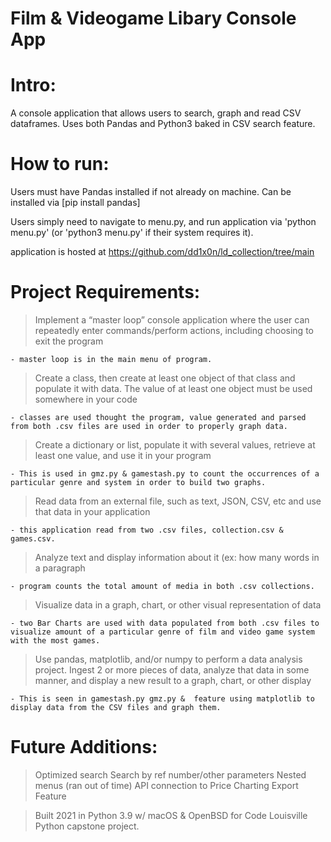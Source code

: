 # Film & Videogame Libary Console App

# Intro:

A console application that allows users to search, graph and read CSV dataframes. Uses both Pandas and Python3 baked in CSV search feature.  

# How to run:

Users must have Pandas installed if not already on machine. Can be installed via [pip install pandas]

Users simply need to navigate to menu.py, and run application via 'python menu.py' (or 'python3 menu.py' if their system requires it).

application is hosted at  https://github.com/dd1x0n/ld_collection/tree/main

# Project Requirements:

> Implement a “master loop” console application where the user can repeatedly enter commands/perform actions, including choosing to exit the program 

    - master loop is in the main menu of program.

> Create a class, then create at least one object of that class and populate it with data. The value of at least one object must be used somewhere in your code 

    - classes are used thought the program, value generated and parsed from both .csv files are used in order to properly graph data. 

> Create a dictionary or list, populate it with several values, retrieve at least one value, and use it in your program 

    - This is used in gmz.py & gamestash.py to count the occurrences of a particular genre and system in order to build two graphs. 

> Read data from an external file, such as text, JSON, CSV, etc and use that data in your application 

    - this application read from two .csv files, collection.csv & games.csv. 

> Analyze text and display information about it (ex: how many words in a paragraph 
    
    - program counts the total amount of media in both .csv collections. 

> Visualize data in a graph, chart, or other visual representation of data 

    - two Bar Charts are used with data populated from both .csv files to visualize amount of a particular genre of film and video game system with the most games. 

> Use pandas, matplotlib, and/or numpy to perform a data analysis project. Ingest 2 or more pieces of data, analyze that data in some manner, and display a new result to a graph, chart, or other display 

    - This is seen in gamestash.py gmz.py &  feature using matplotlib to display data from the CSV files and graph them. 


# Future Additions:

> Optimized search
> Search by ref number/other parameters 
> Nested menus (ran out of time)
> API connection to Price Charting
> Export Feature 

> Built 2021 in Python 3.9 w/ macOS & OpenBSD for Code Louisville Python capstone project.